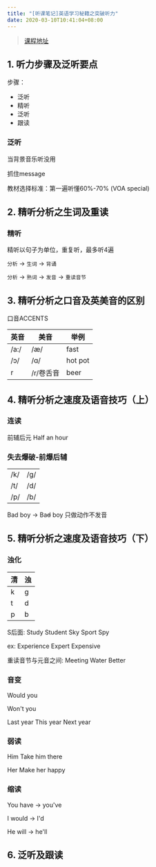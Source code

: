 ```yaml
---
title: "[听课笔记]英语学习秘籍之突破听力"
date: 2020-03-10T10:41:04+08:00
---
```


> [课程地址](https://www.beiwaiclass.com/user/ui.do?method=courseStudy&productId=1899&parProductId=0&userId=600848)

## 1. 听力步骤及泛听要点

步骤：
- 泛听
- 精听
- 泛听
- 跟读

### 泛听

当背景音乐听没用

抓住message

教材选择标准：第一遍听懂60%-70% (VOA special)

## 2. 精听分析之生词及重读

### 精听

精听以句子为单位，重复听，最多听4遍

`分析` -> `生词` -> `背诵`

`分析` -> `熟词` -> `发音` -> `重读音节`

## 3. 精听分析之口音及英美音的区别

口音ACCENTS

|英音|美音|举例|
|----|----|----|
|/a:/| /æ/|fast|
|/ɔ/| /ɑ/|hot pot|
|r| /r/卷舌音|beer|

## 4. 精听分析之速度及语音技巧（上）

### 连读

前辅后元  Half an hour

### 失去爆破-前爆后辅

|||
|---|---|
|/k/| /g/|
|/t/| /d/|
|/p/| /b/|

Bad boy ->  Ba~~d~~ boy  只做动作不发音

## 5. 精听分析之速度及语音技巧（下）

### 浊化

|清|浊|
|--|--|
|k| g|
|t| d|
|p| b|

S后面:  Study  Student  Sky  Sport  Spy

ex:  Experience  Expert  Expensive

重读音节与元音之间:  Meeting  Water  Better

### 音变

Would you

Won't you

Last year  This year  Next year 

### 弱读

Him  Take him there

Her  Make her happy

### 缩读

You have -> you've

I would -> I'd

He will -> he'll

## 6. 泛听及跟读
